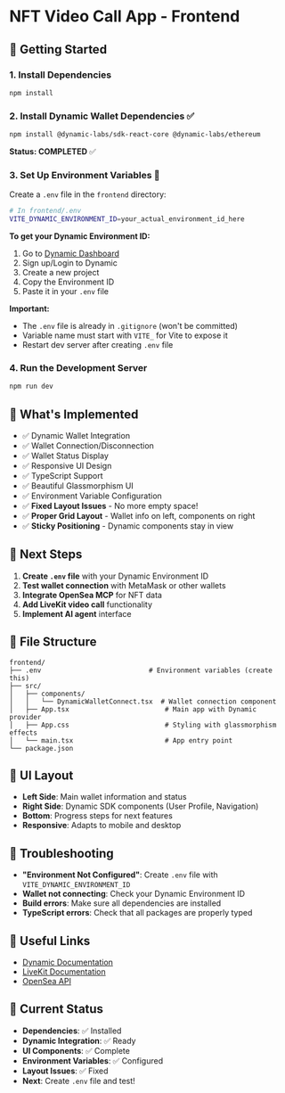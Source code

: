 # NFT Video Call App - Frontend

## 🚀 Getting Started

### 1. Install Dependencies
```bash
npm install
```

### 2. Install Dynamic Wallet Dependencies ✅
```bash
npm install @dynamic-labs/sdk-react-core @dynamic-labs/ethereum
```
**Status: COMPLETED** ✅

### 3. Set Up Environment Variables 🔑
Create a `.env` file in the `frontend` directory:

```bash
# In frontend/.env
VITE_DYNAMIC_ENVIRONMENT_ID=your_actual_environment_id_here
```

**To get your Dynamic Environment ID:**
1. Go to [Dynamic Dashboard](https://app.dynamic.xyz/)
2. Sign up/Login to Dynamic
3. Create a new project
4. Copy the Environment ID
5. Paste it in your `.env` file

**Important:** 
- The `.env` file is already in `.gitignore` (won't be committed)
- Variable name must start with `VITE_` for Vite to expose it
- Restart dev server after creating `.env` file

### 4. Run the Development Server
```bash
npm run dev
```

## 🔧 What's Implemented

- ✅ Dynamic Wallet Integration
- ✅ Wallet Connection/Disconnection
- ✅ Wallet Status Display
- ✅ Responsive UI Design
- ✅ TypeScript Support
- ✅ Beautiful Glassmorphism UI
- ✅ Environment Variable Configuration
- ✅ **Fixed Layout Issues** - No more empty space!
- ✅ **Proper Grid Layout** - Wallet info on left, components on right
- ✅ **Sticky Positioning** - Dynamic components stay in view

## 🎯 Next Steps

1. **Create `.env` file** with your Dynamic Environment ID
2. **Test wallet connection** with MetaMask or other wallets
3. **Integrate OpenSea MCP** for NFT data
4. **Add LiveKit video call** functionality
5. **Implement AI agent** interface

## 📁 File Structure

```
frontend/
├── .env                           # Environment variables (create this)
├── src/
│   ├── components/
│   │   └── DynamicWalletConnect.tsx  # Wallet connection component
│   ├── App.tsx                        # Main app with Dynamic provider
│   ├── App.css                        # Styling with glassmorphism effects
│   └── main.tsx                       # App entry point
└── package.json
```

## 🎨 UI Layout

- **Left Side**: Main wallet information and status
- **Right Side**: Dynamic SDK components (User Profile, Navigation)
- **Bottom**: Progress steps for next features
- **Responsive**: Adapts to mobile and desktop

## 🐛 Troubleshooting

- **"Environment Not Configured"**: Create `.env` file with `VITE_DYNAMIC_ENVIRONMENT_ID`
- **Wallet not connecting**: Check your Dynamic Environment ID
- **Build errors**: Make sure all dependencies are installed
- **TypeScript errors**: Check that all packages are properly typed

## 🔗 Useful Links

- [Dynamic Documentation](https://docs.dynamic.xyz/)
- [LiveKit Documentation](https://docs.livekit.io/)
- [OpenSea API](https://docs.opensea.io/)

## 🎉 Current Status

- **Dependencies**: ✅ Installed
- **Dynamic Integration**: ✅ Ready
- **UI Components**: ✅ Complete
- **Environment Variables**: ✅ Configured
- **Layout Issues**: ✅ Fixed
- **Next**: Create `.env` file and test!
